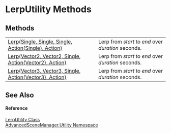 # LerpUtility Methods




## Methods
<table>
<tr>
<td><a href="M_AdvancedSceneManager_Utility_LerpUtility_Lerp.md">Lerp(Single, Single, Single, Action(Single), Action)</a></td>
<td>Lerp from <em>start</em> to <em>end</em> over <em>duration</em> seconds.</td></tr>
<tr>
<td><a href="M_AdvancedSceneManager_Utility_LerpUtility_Lerp_1.md">Lerp(Vector2, Vector2, Single, Action(Vector2), Action)</a></td>
<td>Lerp from <em>start</em> to <em>end</em> over <em>duration</em> seconds.</td></tr>
<tr>
<td><a href="M_AdvancedSceneManager_Utility_LerpUtility_Lerp_2.md">Lerp(Vector3, Vector3, Single, Action(Vector3), Action)</a></td>
<td>Lerp from <em>start</em> to <em>end</em> over <em>duration</em> seconds.</td></tr>
</table>

## See Also


#### Reference
<a href="T_AdvancedSceneManager_Utility_LerpUtility.md">LerpUtility Class</a>  
<a href="N_AdvancedSceneManager_Utility.md">AdvancedSceneManager.Utility Namespace</a>  
